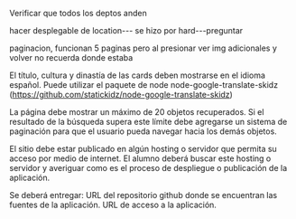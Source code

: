 


Verificar que todos los deptos anden

hacer desplegable de location--- se hizo por hard---preguntar

paginacion, funcionan 5 paginas pero al presionar ver img adicionales y volver no recuerda donde estaba

El título, cultura y dinastía de las cards deben mostrarse en el idioma español. Puede utilizar el paquete de node node-google-translate-skidz (https://github.com/statickidz/node-google-translate-skidz)

La página debe mostrar un máximo de 20 objetos recuperados. Si el resultado de la búsqueda supera este límite debe agregarse un sistema de paginación para que el usuario pueda navegar hacia los demás objetos.

El sitio debe estar publicado en algún hosting o servidor que permita su acceso por medio de internet. El alumno deberá buscar este hosting o servidor y averiguar como es el proceso de despliegue o publicación de la aplicación.

Se deberá entregar:
URL del repositorio github donde se encuentran las fuentes de la aplicación.
URL de acceso a la aplicación.
